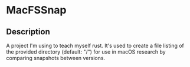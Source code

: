 # MacFSSnap

## Description

A project I'm using to teach myself rust. It's used to create a file listing of the provided directory (default: "/") for use in macOS research by comparing snapshots between versions.